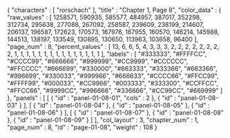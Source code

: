 {
  "characters" : [
    "rorschach"
  ],
  "title" : "Chapter 1, Page 8",
  "color_data" : {
    "raw_values" : [
      1258571,
      590935,
      585577,
      484957,
      387017,
      352298,
      312734,
      295638,
      277088,
      267092,
      258587,
      239609,
      238199,
      214607,
      206137,
      196587,
      172623,
      170573,
      167976,
      167955,
      160570,
      146214,
      145988,
      144513,
      138197,
      133549,
      130895,
      130650,
      113963,
      103658,
      96400
    ],
    "page_num" : 8,
    "percent_values" : [
      13,
      6,
      6,
      5,
      4,
      3,
      3,
      3,
      2,
      2,
      2,
      2,
      2,
      2,
      2,
      2,
      1,
      1,
      1,
      1,
      1,
      1,
      1,
      1,
      1,
      1,
      1,
      1,
      1,
      1,
      1
    ],
    "labels" : [
      "#333333",
      "#FFFFCC",
      "#CCCC99",
      "#666666",
      "#999999",
      "#CC9999",
      "#CCCCCC",
      "#FFCCCC",
      "#666699",
      "#330000",
      "#663333",
      "#333366",
      "#663366",
      "#996699",
      "#330033",
      "#999966",
      "#666633",
      "#CCCC66",
      "#FFCC99",
      "#FFFF99",
      "#000033",
      "#CC9966",
      "#003333",
      "#333300",
      "#CCFFCC",
      "#FFCC66",
      "#9999CC",
      "#996666",
      "#336666",
      "#CC99CC",
      "#669999"
    ]
  },
  "panels" : [
    [
      {
        "id" : "panel-01-08-01",
        "cols" : 2
      },
      {
        "id" : "panel-01-08-03"
      }
    ],
    [
      {
        "id" : "panel-01-08-04"
      },
      {
        "id" : "panel-01-08-05"
      },
      {
        "id" : "panel-01-08-06"
      }
    ],
    [
      {
        "id" : "panel-01-08-07"
      },
      {
        "id" : "panel-01-08-08"
      },
      {
        "id" : "panel-01-08-09"
      }
    ]
  ],
  "col_layout" : 3,
  "chapter_num" : 1,
  "page_num" : 8,
  "id" : "page-01-08",
  "weight" : 108
}
